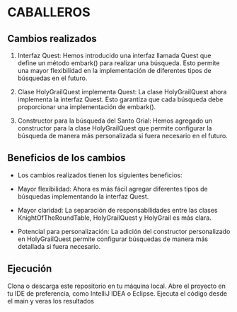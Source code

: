 # CABALLEROS

## Cambios realizados

1. Interfaz Quest: Hemos introducido una interfaz llamada Quest que define un método embark() para realizar una búsqueda. Esto permite una mayor flexibilidad en la implementación de diferentes tipos de búsquedas en el futuro.

2. Clase HolyGrailQuest implementa Quest: La clase HolyGrailQuest ahora implementa la interfaz Quest. Esto garantiza que cada búsqueda debe proporcionar una implementación de embark().

3. Constructor para la búsqueda del Santo Grial: Hemos agregado un constructor para la clase HolyGrailQuest que permite configurar la búsqueda de manera más personalizada si fuera necesario en el futuro.

## Beneficios de los cambios

- Los cambios realizados tienen los siguientes beneficios:

- Mayor flexibilidad: Ahora es más fácil agregar diferentes tipos de búsquedas implementando la interfaz Quest.
- Mayor claridad: La separación de responsabilidades entre las clases KnightOfTheRoundTable, HolyGrailQuest y HolyGrail es más clara.
- Potencial para personalización: La adición del constructor personalizado en HolyGrailQuest permite configurar búsquedas de manera más detallada si fuera necesario.

## Ejecución

Clona o descarga este repositorio en tu máquina local.
Abre el proyecto en tu IDE de preferencia, como IntelliJ IDEA o Eclipse.
Ejecuta el código desde el main y veras los resultados
